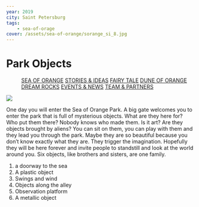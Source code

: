 ```yaml
---
year: 2019
city: Saint Petersburg
tags:
    - sea-of-orage
cover: /assets/sea-of-orange/sorange_si_8.jpg
---
```


# Park Objects

<Menu>
<a href="/sea-of-orange">SEA OF ORANGE</a>
<a href="/sea-of-orange/stories-and-ideas">STORIES & IDEAS</a>
<a href="/sea-of-orange/fairytale">FAIRY TALE</a>
<a href="/sea-of-orange/dune-of-orange">DUNE OF ORANGE</a>
<a href="/sea-of-orange/dreamrocks">DREAM ROCKS</a>
<a href="/sea-of-orange/events-and-news">EVENTS & NEWS</a>
<a href="/sea-of-orange/team-and-partners">TEAM & PARTNERS</a>
</Menu>

![](/assets/sea-of-orange/sorange_si_8.jpg)

One day you will enter the Sea of Orange Park. A big gate welcomes you to enter the park that is full of mysterious objects. What are they here for? Who put them there? Nobody knows who made them. Is it art? Are they objects brought by aliens? You can sit on them, you can play with them and they lead you through the park. Maybe they are so beautiful because you don’t know exactly what they are. They trigger the imagination. Hopefully they will be here forever and invite people to standstill and look at the world around you. Six objects, like brothers and sisters, are one family.

1. a doorway to the sea
2. A plastic object
3. Swings and wind
4. Objects along the alley
5. Observation platform
6. A metallic object
